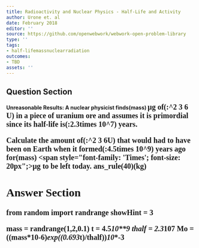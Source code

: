 ```yaml
---
title: Radioactivity and Nuclear Physics - Half-Life and Activity
author: Urone et. al
date: February 2018
editor: ''
source: https://github.com/openwebwork/webwork-open-problem-library
type: ''
tags:
- half-lifemassnuclearradiation
outcomes:
- TBD
assets: ''
---
```


## Question Section 

<b>
<b>Unreasonable Results:<b> A nuclear physicist finds(mass) <span style="font-family: 'Times'; font-size: 20px";>&mu;g<span> of(:^2 3 6 U) in a piece of uranium ore and assumes it is primordial since its half-life is(:2.3times 10^7) years.
 
Calculate the amount of(:^2 3 6U) that would had to have been on Earth when it formed(:4.5times 10^9) years ago for(mass) <span style="font-family: 'Times'; font-size: 20px";>&mu;g<span> to be left today. 
ans_rule(40)(kg)



## Answer Section

from random import randrange
showHint = 3

mass = randrange(1,2,0.1)
t = 4.5*10**9
thalf = 2.3*10**7
Mo = ((mass*10**-6)*exp((0.693*t)/thalf))*10**-3
